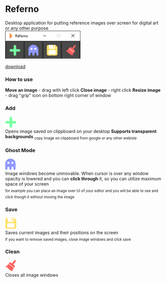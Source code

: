 # Referno
Desktop application for putting reference images over screen for digital art or any other purpose  
![alt text](https://github.com/AlexAndguladze/Referno/blob/main/Images/Referno.png?raw=true)  

[download](https://github.com/AlexAndguladze/Referno/raw/main/Referno%20v1.0.0.zip)  
  
### How to use
**Move an image** - drag with left click
**Close image** - right click
**Resize image** - drag "grip" icon on bottom right corner of window
 
### Add  
![alt text](https://github.com/AlexAndguladze/Referno/blob/main/Images/Add_icon.png?raw=true)  
Opens image saved on clippboard on your desktop  **Supports transparent backgrounds**
<sub>copy image on clippboard from google or any other webiste</sub>
  
### Ghost Mode  
![alt text](https://github.com/AlexAndguladze/Referno/blob/main/Images/Ghost_icon.png?raw=true)  
Image windows become unmovable. When cursor is over any window opacity is lowered and you can **click through** it, so you can utilize maximum space of your screen  
<sub>for example you can place an image over UI of your editor and you will be able to see and click though it without moving the image</sub>

### Save  
![alt text](https://github.com/AlexAndguladze/Referno/blob/main/Images/Save_icon.png?raw=true)  
Saves current images and their positions on the screen  
<sub>if you want to remove saved images, close image windows and click save</sub>

### Clean
![alt text](https://github.com/AlexAndguladze/Referno/blob/main/Images/Clean_icon.png?raw=true)  
Closes all image windows

